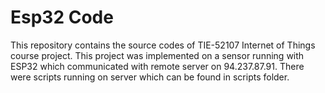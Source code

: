 # Esp32 Code
This repository contains the source codes of TIE-52107 Internet of Things course project. This project was implemented on a sensor running with ESP32 which communicated with remote server on 94.237.87.91. There were scripts running on server which can be found in scripts folder.